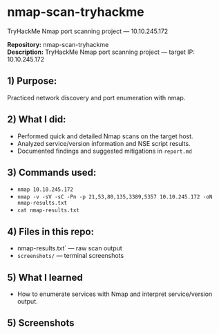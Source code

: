 # nmap-scan-tryhackme
TryHackMe Nmap port scanning project — 10.10.245.172

**Repository:** nmap-scan-tryhackme  
**Description:** TryHackMe Nmap port scanning project — target IP: 10.10.245.172

## 1) Purpose: 
Practiced network discovery and port enumeration with nmap. 

## 2) What I did: 
- Performed quick and detailed Nmap scans on the target host.
- Analyzed service/version information and NSE script results.
- Documented findings and suggested mitigations in `report.md`

## 3) Commands used: 
- `nmap 10.10.245.172`
- `nmap -v -sV -sC -Pn -p 21,53,80,135,3389,5357 10.10.245.172 -oN nmap-results.txt`
- `cat nmap-results.txt`

## 4) Files in this repo: 
- nmap-results.txt` — raw scan output  
- `screenshots/` — terminal screenshots

## 5) What I learned
- How to enumerate services with Nmap and interpret service/version output.

## 5) Screenshots


